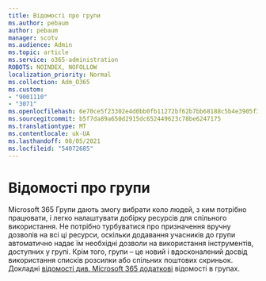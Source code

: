 ```yaml
---
title: Відомості про групи
ms.author: pebaum
author: pebaum
manager: scotv
ms.audience: Admin
ms.topic: article
ms.service: o365-administration
ROBOTS: NOINDEX, NOFOLLOW
localization_priority: Normal
ms.collection: Adm_O365
ms.custom:
- "9001110"
- "3071"
ms.openlocfilehash: 6e70ce5f23302e4d0bb0fb11272bf62b7bb68188c5b4e3905f3d25434db4737f
ms.sourcegitcommit: b5f7da89a650d2915dc652449623c78be6247175
ms.translationtype: MT
ms.contentlocale: uk-UA
ms.lasthandoff: 08/05/2021
ms.locfileid: "54072685"
---
```

# <a name="what-are-groups"></a>Відомості про групи

Microsoft 365 Групи дають змогу вибрати коло людей, з ким потрібно працювати, і легко налаштувати добірку ресурсів для спільного використання. Не потрібно турбуватися про призначення вручну дозволів на всі ці ресурси, оскільки додавання учасників до групи автоматично надає їм необхідні дозволи на використання інструментів, доступних у групі. Крім того, групи – це новий і вдосконалений досвід використання списків розсилки або спільних поштових скриньок.  Докладні [відомості див. Microsoft 365 додаткові](https://support.office.com/article/b565caa1-5c40-40ef-9915-60fdb2d97fa2) відомості в групах. 